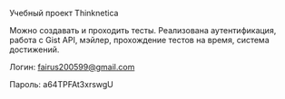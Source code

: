 Учебный проект Thinknetica

Можно создавать и проходить тесты. Реализована аутентификация, работа с Gist API, мэйлер, прохождение тестов на время, система достижений.

Логин: fairus200599@gmail.com

Пароль: a64TPFAt3xrswgU
